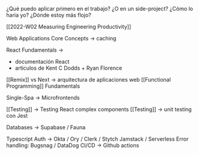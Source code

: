 
¿Qué puedo aplicar primero en el trabajo? 
¿O en un side-project? 
¿Cómo lo haria yo?
¿Dónde estoy más flojo?

[[2022-W02 Measuring Engineering Productivity]]

Web Applications Core Concepts -> caching

React Fundamentals -> 
- documentación React
- articulos de Kent C Dodds + Ryan Florence

[[Remix]] vs Next -> arquitectura de aplicaciones web
[[Functional Programming]] Fundamentals

Single-Spa -> Microfrontends

[[Testing]] -> Testing React complex components
[[Testing]] -> unit testing con Jest

Databases -> Supabase / Fauna

Typescript
Auth -> Okta / Ory / Clerk / Stytch
Jamstack / Serverless
Error handling: Bugsnag / DataDog
CI/CD -> Github actions
